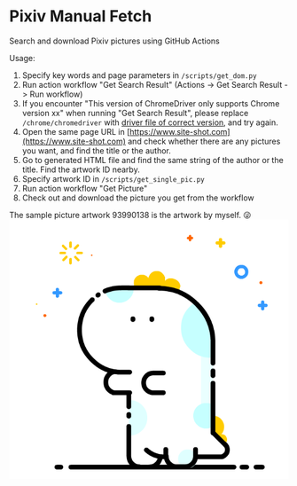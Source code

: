 # Pixiv Manual Fetch
Search and download Pixiv pictures using GitHub Actions

Usage:
1. Specify key words and page parameters in ```/scripts/get_dom.py```
2. Run action workflow "Get Search Result" (Actions -> Get Search Result -> Run workflow)
3. If you encounter "This version of ChromeDriver only supports Chrome version xx" when running "Get Search Result", please replace ```/chrome/chromedriver``` with [driver file of correct version](http://npm.taobao.org/mirrors/chromedriver/), and try again.
4. Open the same page URL in [https://www.site-shot.com](https://www.site-shot.com) and check whether there are any pictures you want, and find the title or the author.
5. Go to generated HTML file and find the same string of the author or the title. Find the artwork ID nearby.
6. Specify artwork ID in ```/scripts/get_single_pic.py```
7. Run action workflow "Get Picture"
8. Check out and download the picture you get from the workflow

The sample picture artwork 93990138 is the artwork by myself. 😜
![93990138](93990138_%5BCOPY1DRAW%5D1Hello1World-by-No.5972.png)
